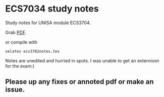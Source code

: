 ECS7034 study notes
=
Study notes for UNISA module ECS3704. 

Grab [PDF](https://github.com/PecuniaryFish/ECS3702-Study-Notes/blob/master/ecs3702notes.pdf?raw=true "PDF").

or compile with 

    xelatex ecs3702notes.tex

Notes are unedited and hurried in spots.  I was unable to get an externiosn for the exam:)

Please up any fixes or annoted pdf or make an issue.
-
